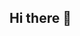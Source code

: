## Hi there 👋

<!--
**zoelynl/zoelynl** is a ✨ _special_ ✨ repository because its `README.md` (this file) appears on your GitHub profile.

Here are some ideas to get you started:

- 🔭 I’m currently analyzing SDG data. 
- 🌱 I’m currently learning how to use GitHub and R. Watch out!
- 🤔 I’m looking to break into a career in climate tech or sustainability.
- 💬 Ask me about grant writing.
- 📫 How to reach me: zoelynl@gmail.com
- 😄 Pronouns: she/her
- ⚡ Fun fact: [Surfline](https://www.surfline.com/) is my most frequently visited website. 
-->

